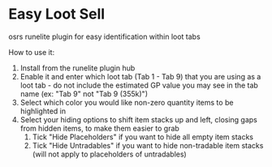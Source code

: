 # Easy Loot Sell
osrs runelite plugin for easy identification within loot tabs

How to use it:

1. Install from the runelite plugin hub
2. Enable it and enter which loot tab (Tab 1 - Tab 9) that you are using as a loot tab - do not include the estimated GP value you may see in the tab name (ex: "Tab 9" not "Tab 9 (355k)")
3. Select which color you would like non-zero quantity items to be highlighted in
4. Select your hiding options to shift item stacks up and left, closing gaps from hidden items, to make them easier to grab
   1. Tick "Hide Placeholders" if you want to hide all empty item stacks
   2. Tick "Hide Untradables" if you want to hide non-tradable item stacks (will not apply to placeholders of untradables)

